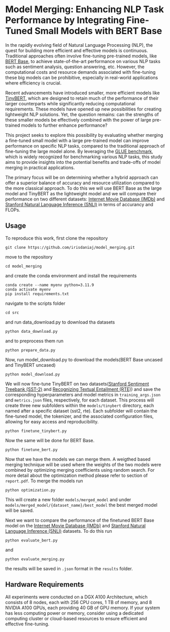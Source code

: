 #  Model Merging: Enhancing NLP Task Performance by Integrating Fine-Tuned Small Models with BERT Base


In the rapidly evolving field of Natural Language Processing (NLP), the quest for building more efficient and effective models is continuous. Traditional approaches often involve fine-tuning pre-trained models, like [BERT Base](https://huggingface.co/google-bert/bert-base-uncased), to achieve state-of-the-art performance on various NLP tasks such as sentiment analysis, question answering, etc. However, the computational costs and resource demands associated with fine-tuning these big models can be prohibitive, especially in real-world applications where efficiency is crucial.

Recent advancements have introduced smaller, more efficient models like [TinyBERT](https://huggingface.co/huawei-noah/TinyBERT_General_4L_312D), which are designed to retain much of the performance of their larger counterparts while significantly reducing computational requirements. These models have opened up new possibilities for creating lightweight NLP solutions. Yet, the question remains: can the strengths of these smaller models be effectively combined with the power of large pre-trained models to further enhance performance?

This project seeks to explore this possibility by evaluating whether merging a fine-tuned small model with a large pre-trained model can improve performance on specific NLP tasks, compared to the traditional approach of fine-tuning the large model alone. By leveraging the [GLUE benchmark](https://gluebenchmark.com/), which is widely recognized for benchmarking various NLP tasks, this study aims to provide insights into the potential benefits and trade-offs of model merging in practical applications.

The primary focus will be on determining whether a hybrid approach can offer a superior balance of accuracy and resource utilization compared to the more classical approach. To do this we will use BERT Base as the large model and TinyBERT as the lightweight model and we will compare their performance on two different datasets: [Internet Movie Database (IMDb)](https://www.kaggle.com/datasets/lakshmi25npathi/imdb-dataset-of-50k-movie-reviews) and [Stanford Natural Language Inference (SNLI)](https://nlp.stanford.edu/projects/snli/) in terms of accurancy and FLOPs. 

## Usage

To reproduce this work, first clone the repository 
```
git clone https://github.com/irisdaniaj/model_merging.git
```
move to the repository 
```
cd model_merging
```
and create the conda environment and install the requirements
```
conda create --name myenv python=3.11.9
conda activate myenv
pip install requirements.txt
```
navigate to the scripts folder 
```
cd src
```
and run data_download.py to download tha datasets
```
python data_download.py
```
and to preprocess them run 
```
python prepare_data.py
```
Now, run model_download.py to download the models(BERT Base uncased and TinyBERT uncased)
```
python model_download.py
```
We will now fine-tune TinyBERT on two datasets([Stanford Sentiment Treebank (SST-2)](https://huggingface.co/datasets/stanfordnlp/sst2) and [Recognizing Textual Entailment (RTE)](https://metatext.io/datasets/recognizing-textual-entailment-(rte))) and save the corresponding hyperparameters and model metrics in `training_args.json` and `metrics.json` files, respectively, for each dataset. This process will create three new subfolders within the `models/tinybert` directory, each named after a specific dataset (sst2, rte). Each subfolder will contain the fine-tuned model, the tokenizer, and the associated configuration files, allowing for easy access and reproducibility.
```
python finetune_tinybert.py
```
Now the same will be done for BERT Base.

```
python finetune_bert.py
```
Now that we have the models we can merge them. A weigthed based merging technique will be used where the weights of the two models were combined by optimizing merging coefficients using random search. For more detail about the optimization method please refer to section of `report.pdf`. To merge the models run 
```
python optimization.py
```
This will create a new folder `models/merged_model` and under `models/merged_model/{dataset_name}/best_model` the best merged model will be saved. 

Next we want to compare the performance of the finetuned BERT Base model on the [Internet Movie Database (IMDb)](https://www.kaggle.com/datasets/lakshmi25npathi/imdb-dataset-of-50k-movie-reviews) and [Stanford Natural Language Inference (SNLI)](https://nlp.stanford.edu/projects/snli/) datasets. To do this run 
```
python evaluate_bert.py
```
and 
```
python evaluate_merging.py
```
the results will be saved in `.json` format in the `results` folder. 


## Hardware Requirements 

All experiments were conducted on a DGX A100 Architecture, which consists of 8 nodes, each with 256 CPU cores, 1 TB of memory, and 8 NVIDIA A100 GPUs, each providing 40 GB of GPU memory. If your system has less computing power or memory, consider using a dedicated computing cluster or cloud-based resources to ensure efficient and effective fine-tuning.



